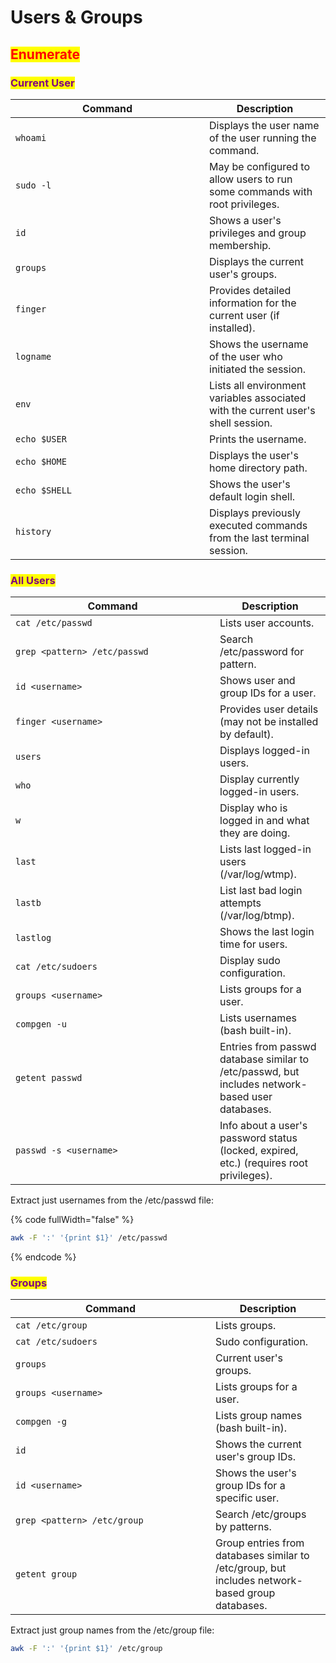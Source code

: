 # Users & Groups

## <mark style="color:red;">Enumerate</mark>

### <mark style="color:purple;">Current User</mark>

<table data-header-hidden data-full-width="true"><thead><tr><th width="294">Command</th><th>Description</th></tr></thead><tbody><tr><td><code>whoami</code></td><td>Displays the user name of the user running the command.</td></tr><tr><td><code>sudo -l</code></td><td>May be configured to allow users to run some commands with root privileges.</td></tr><tr><td><code>id</code></td><td>Shows a user's privileges and group membership.</td></tr><tr><td><code>groups</code></td><td>Displays the current user's groups.</td></tr><tr><td><code>finger</code></td><td>Provides detailed information for the current user (if installed).</td></tr><tr><td><code>logname</code></td><td>Shows the username of the user who initiated the session.</td></tr><tr><td><code>env</code></td><td>Lists all environment variables associated with the current user's shell session.</td></tr><tr><td><code>echo $USER</code></td><td>Prints the username.</td></tr><tr><td><code>echo $HOME</code></td><td>Displays the user's home directory path.</td></tr><tr><td><code>echo $SHELL</code></td><td>Shows the user's default login shell.</td></tr><tr><td><code>history</code></td><td>Displays previously executed commands from the last terminal session.</td></tr></tbody></table>



### <mark style="color:purple;">All Users</mark>

<table data-header-hidden data-full-width="true"><thead><tr><th width="311">Command</th><th>Description</th></tr></thead><tbody><tr><td><code>cat /etc/passwd</code></td><td>Lists user accounts.</td></tr><tr><td><code>grep &#x3C;pattern> /etc/passwd</code></td><td>Search /etc/password for pattern.</td></tr><tr><td><code>id &#x3C;username></code></td><td>Shows user and group IDs for a user.</td></tr><tr><td><code>finger &#x3C;username></code></td><td>Provides user details (may not be installed by default).</td></tr><tr><td><code>users</code></td><td>Displays logged-in users.</td></tr><tr><td><code>who</code></td><td>Display currently logged-in users.</td></tr><tr><td><code>w</code></td><td>Display who is logged in and what they are doing.</td></tr><tr><td><code>last</code></td><td>Lists last logged-in users (/var/log/wtmp).</td></tr><tr><td><code>lastb</code></td><td>List last bad login attempts (/var/log/btmp).</td></tr><tr><td><code>lastlog</code></td><td>Shows the last login time for users.</td></tr><tr><td><code>cat /etc/sudoers</code></td><td>Display sudo configuration.</td></tr><tr><td><code>groups &#x3C;username></code></td><td>Lists groups for a user.</td></tr><tr><td><code>compgen -u</code></td><td>Lists usernames (bash built-in).</td></tr><tr><td><code>getent passwd</code></td><td>Entries from passwd database similar to /etc/passwd, but includes network-based user databases.</td></tr><tr><td><code>passwd -s &#x3C;username></code></td><td>Info about a user's password status (locked, expired, etc.) (requires root privileges).</td></tr></tbody></table>

Extract just usernames from the /etc/passwd file:

{% code fullWidth="false" %}
```bash
awk -F ':' '{print $1}' /etc/passwd
```
{% endcode %}



### <mark style="color:purple;">Groups</mark>

<table data-header-hidden data-full-width="true"><thead><tr><th width="304">Command</th><th>Description</th></tr></thead><tbody><tr><td><code>cat /etc/group</code></td><td>Lists groups.</td></tr><tr><td><code>cat /etc/sudoers</code></td><td>Sudo configuration.</td></tr><tr><td><code>groups</code></td><td>Current user's groups.</td></tr><tr><td><code>groups &#x3C;username></code></td><td>Lists groups for a user.</td></tr><tr><td><code>compgen -g</code></td><td>Lists group names (bash built-in).</td></tr><tr><td><code>id</code></td><td>Shows the current user's group IDs.</td></tr><tr><td><code>id &#x3C;username></code></td><td>Shows the user's group IDs for a specific user.</td></tr><tr><td><code>grep &#x3C;pattern> /etc/group</code></td><td>Search /etc/groups by patterns.</td></tr><tr><td><code>getent group</code></td><td>Group entries from databases similar to /etc/group, but includes network-based group databases.</td></tr></tbody></table>

Extract just group names from the /etc/group file:

```bash
awk -F ':' '{print $1}' /etc/group
```
